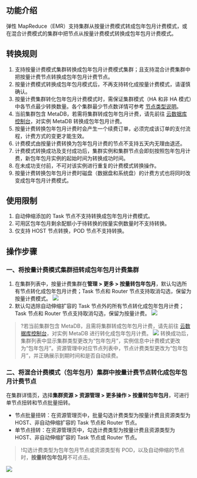 ## 功能介绍
弹性 MapReduce（EMR）支持集群从按量计费模式转成包年包月计费模式，或在混合计费模式的集群中把节点从按量计费模式转换成包年包月计费模式。

## 转换规则
1. 支持按量计费模式集群转换成包年包月计费模式集群；且支持混合计费集群中把按量计费节点转换成包年包月计费节点。
2. 按量计费模式转换成包年包月模式后，不再支持转化成按量计费模式，请谨慎确认。
3. 按量计费集群转化包年包月计费模式时，需保证集群模式（HA 和非 HA 模式）中各节点最少转换数量。各个集群最少节点数详情可参考 [节点类型说明](https://cloud.tencent.com/document/product/589/14624)。
4. 当前集群包含 MetaDB，若需将集群转成包年包月计费，请先前往 [云数据库控制台](https://console.cloud.tencent.com/cdb)，对实例 MetaDB 转换成包年包月计费。
5. 按量计费转换包年包月计费时会产生一个续费订单，必须完成该订单的支付流程，计费方式的变更才能生效。
6. 计费模式由按量计费转换为包年包月计费的节点不支持五天内无理由退还。
7. 计费模式转换成功及支付成功后，集群实例和集群节点会即刻按照包年包月计费，新包年包月实例的起始时间为转换成功时间。
8. 在未成功支付前，不可对该实例进行重复的计费模式转换操作。
9. 按量计费转换包年包月计费时磁盘（数据盘和系统盘）的计费方式也将同时改变成包年包月计费模式。

## 使用限制
1. 自动伸缩添加的 Task 节点不支持转换成包年包月计费模式。
2. 可用区包年包月剩余配额小于待转换的按量实例数量时不支持转换。
3. 仅支持 HOST 节点转换，POD 节点不支持转换。

## 操作步骤
### 一、将按量计费模式集群扭转成包年包月计费集群
1. 在集群列表中，按量计费集群在**管理 > 更多 > 按量转包年包月**，默认勾选所有节点转化成包年包月计费；Task 节点和 Router 节点支持取消勾选，保留为按量计费模式。
 ![](https://qcloudimg.tencent-cloud.cn/raw/eab3479a3914f181324c58799e8fb0e6.png)
2. 默认勾选除自动伸缩扩容的 Task 节点外的所有节点转化成包年包月计费；Task 节点和 Router 节点支持取消勾选，保留为按量计费。
 ![](https://qcloudimg.tencent-cloud.cn/raw/8223259fd806c6858d022ed072562a0c.png)
 
>?若当前集群包含 MetaDB，且需将集群转成包年包月计费，请先前往 [云数据库控制台](https://console.cloud.tencent.com/cdb)，对实例 MetaDB 进行转化成包年包月计费。
 ![](https://qcloudimg.tencent-cloud.cn/raw/3180282ecc6227dcc556e61ec82a1057.png)
转换成功后，集群列表中显示集群类型更改为“包年包月”，实例信息中计费模式更改为“包年包月”。资源管理中对应节点列表中，节点计费类型更改为“包年包月”，并正确展示到期时间和是否自动续费。

### 二、将混合计费模式（包年包月）集群中按量计费节点转化成包年包月计费节点
在集群详情页，选择**集群资源 > 资源管理 > 更多操作 > 按量转包年包月**，可进行单节点扭转和节点批量扭转。
- 节点批量扭转：在资源管理页中，批量勾选计费类型为按量计费且资源类型为 HOST、非自动伸缩扩容的 Task 节点和 Router 节点。
- 单节点扭转：在资源管理页中，勾选计费类型为按量计费且资源类型为 HOST、非自动伸缩扩容的 Task 节点或 Router 节点。

>!勾选计费类型为包年包月节点或资源类型有 POD，以及自动伸缩的节点时，**按量转包年包月**不可点击。
>
 ![](https://qcloudimg.tencent-cloud.cn/raw/fc40715ec8f53e6027cd0d90c469f7a6.png)
 

